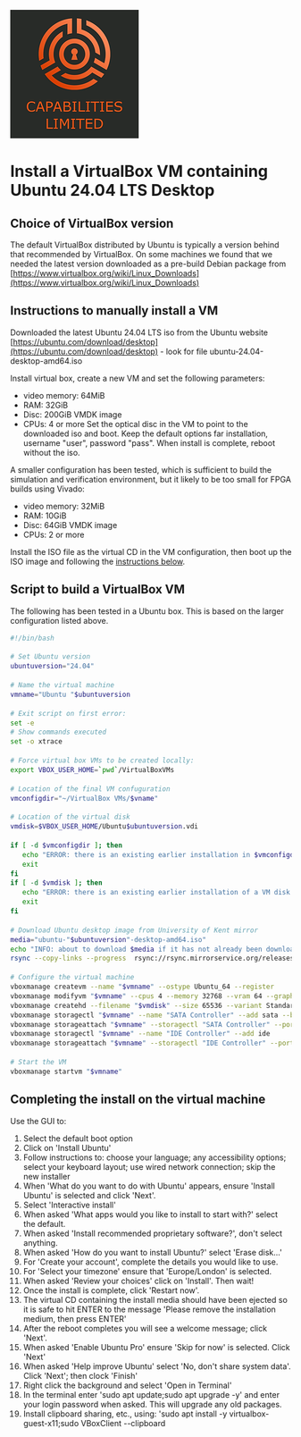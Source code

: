 ![Cap Ltd Logo](./img/CapLtdLogo.png)

# Install a VirtualBox VM containing Ubuntu 24.04 LTS Desktop

## Choice of VirtualBox version

The default VirtualBox distributed by Ubuntu is typically a version behind that recommended by VirtualBox.  On some machines we found that we needed the latest version downloaded as a pre-build Debian package from [https://www.virtualbox.org/wiki/Linux_Downloads](https://www.virtualbox.org/wiki/Linux_Downloads)

## Instructions to manually install a VM

Downloaded the latest Ubuntu 24.04 LTS iso from the Ubuntu website
[https://ubuntu.com/download/desktop](https://ubuntu.com/download/desktop) - look for file ubuntu-24.04-desktop-amd64.iso

Install virtual box, create a new VM and set the following parameters:
 - video memory: 64MiB
 - RAM:  32GiB
 - Disc: 200GiB VMDK image
 - CPUs: 4 or more
Set the optical disc in the VM to point to the downloaded iso and boot. Keep the
default options far installation, username "user", password "pass". When install
is complete, reboot without the iso.

A smaller configuration has been tested, which is sufficient to build the simulation and verification environment, but it likely to be too small for FPGA builds using Vivado:
 - video memory: 32MiB
 - RAM:  10GiB
 - Disc: 64GiB VMDK image
 - CPUs: 2 or more

Install the ISO file as the virtual CD in the VM configuration, then boot up the ISO image and following the [instructions below](#completing-the-install-on-the-virtual-machine).

## Script to build a VirtualBox VM

The following has been tested in a Ubuntu box. This is based on the larger configuration listed above.

```bash
#!/bin/bash

# Set Ubuntu version
ubuntuversion="24.04"

# Name the virtual machine
vmname="Ubuntu "$ubuntuversion

# Exit script on first error:
set -e
# Show commands executed
set -o xtrace

# Force virtual box VMs to be created locally:
export VBOX_USER_HOME=`pwd`/VirtualBoxVMs

# Location of the final VM confuguration
vmconfigdir="~/VirtualBox VMs/$vname"

# Location of the virtual disk
vmdisk=$VBOX_USER_HOME/Ubuntu$ubuntuversion.vdi

if [ -d $vmconfigdir ]; then
   echo "ERROR: there is an existing earlier installation in $vmconfigdir. Delete before rerunning this script."
   exit
fi
if [ -d $vmdisk ]; then
   echo "ERROR: there is an existing earlier installation of a VM disk in "$vmdisk". Remove files in directory "$VBOX_USER_HOME" before reruning this script."
   exit
fi
   
# Download Ubuntu desktop image from University of Kent mirror
media="ubuntu-"$ubuntuversion"-desktop-amd64.iso"
echo "INFO: about to download $media if it has not already been downloaded"
rsync --copy-links --progress  rsync://rsync.mirrorservice.org/releases.ubuntu.com/$ubuntuversion/$media .

# Configure the virtual machine
vboxmanage createvm --name "$vmname" --ostype Ubuntu_64 --register
vboxmanage modifyvm "$vmname" --cpus 4 --memory 32768 --vram 64 --graphicscontroller vmsvga --usbohci on --mouse usbtablet --clipboard-mode=bidirectional
vboxmanage createhd --filename "$vmdisk" --size 65536 --variant Standard
vboxmanage storagectl "$vmname" --name "SATA Controller" --add sata --bootable on
vboxmanage storageattach "$vmname" --storagectl "SATA Controller" --port 0 --device 0 --type hdd --medium "$vmdisk"
vboxmanage storagectl "$vmname" --name "IDE Controller" --add ide
vboxmanage storageattach "$vmname" --storagectl "IDE Controller" --port 0 --device 0 --type dvddrive --medium "$media"

# Start the VM
vboxmanage startvm "$vmname"
```

## Completing the install on the virtual machine

Use the GUI to:
1. Select the default boot option  
2. Click on 'Install Ubuntu'
3. Follow instructions to: choose your language; any accessibility options; select your keyboard layout; use wired network connection; skip the new installer
4. When 'What do you want to do with Ubuntu' appears, ensure 'Install Ubuntu' is selected and click 'Next'.
5. Select 'Interactive install'
6. When asked 'What apps would you like to install to start with?' select the default.
7. When asked 'Install recommended proprietary software?', don't select anything.
8. When asked 'How do you want to install Ubuntu?' select 'Erase disk...'
9. For 'Create your account', complete the details you would like to use.
10. For 'Select your timezone' ensure that 'Europe/London' is selected.
11. When asked 'Review your choices' click on 'Install'.  Then wait!
12. Once the install is complete, click 'Restart now'.
13. The virtual CD containing the install media should have been ejected so it is safe to hit ENTER to the message 'Please remove the installation medium, then press ENTER'
14. After the reboot completes you will see a welcome message; click 'Next'.
15. When asked 'Enable Ubuntu Pro' ensure 'Skip for now' is selected. Click 'Next'
16. When asked 'Help improve Ubuntu' select 'No, don't share system data'. Click 'Next'; then clock 'Finish'
17. Right click the background and select 'Open in Terminal'
18. In the terminal enter 'sudo apt update;sudo apt upgrade -y' and enter your login password when asked.  This will upgrade any old packages.
19. Install clipboard sharing, etc., using: 'sudo apt install -y virtualbox-guest-x11;sudo VBoxClient --clipboard




